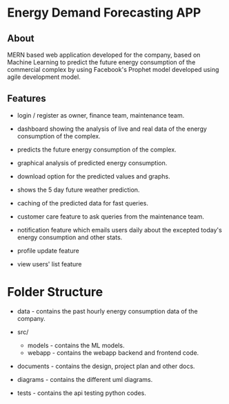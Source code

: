 # Energy Demand Forecasting APP

## About

MERN based web application developed for the company, based on Machine Learning to predict the future energy consumption of the commercial complex by using Facebook's Prophet model developed using agile development model.

## Features

- login / register as owner, finance team, maintenance team.

- dashboard showing the analysis of live and real data of the energy consumption of the complex.

- predicts the future energy consumption of the complex.

- graphical analysis of predicted energy consumption.

- download option for the predicted values and graphs.

- shows the 5 day future weather prediction.

- caching of the predicted data for fast queries.

- customer care feature to ask queries from the maintenance team.

- notification feature which emails users daily about the excepted today's energy consumption and other stats.

- profile update feature

- view users' list feature

# Folder Structure

- data - contains the past hourly energy consumption data of the company.

- src/

  - models - contains the ML models.
  - webapp - contains the webapp backend and frontend code.

- documents - contains the design, project plan and other docs.

- diagrams - contains the different uml diagrams.

- tests - contains the api testing python codes.

